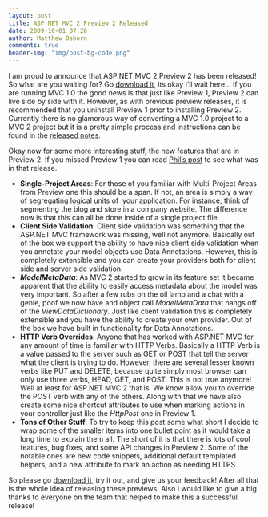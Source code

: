```yaml
---
layout: post
title: ASP.NET MVC 2 Preview 2 Released
date: 2009-10-01 07:28
author: Matthew Osborn
comments: true
header-img: "img/post-bg-code.png"
---
```


I am proud to announce that ASP.NET MVC 2 Preview 2 has been released! So what are you waiting for? Go <a target="_blank" href="http://go.microsoft.com/fwlink/?LinkID=154414">download it</a>, its okay I’ll wait here… If you are running MVC 1.0 the good news is that just like Preview 1, Preview 2 can live side by side with it. However, as with previous preview releases, it is recommended that you uninstall Preview 1 prior to installing Preview 2. Currently there is no glamorous way of converting a MVC 1.0 project to a MVC 2 project but it is a pretty simple process and instructions can be found in the <a target="_blank" href="http://go.microsoft.com/fwlink/?LinkID=157066">released notes</a>.


Okay now for some more interesting stuff, the new features that are in Preview 2. If you missed Preview 1 you can read <a target="_blank" href="http://haacked.com/archive/2009/07/30/asp.net-mvc-released.aspx">Phil’s post</a> to see what was in that release.

<ul>
    <li><strong>Single-Project Areas</strong>: For those of you familiar with Multi-Project Areas from Preview one this should be a span. If not, an area is simply a way of segregating logical units of  your application. For instance, think of segmenting the blog and store in a company website. The difference now is that this can all be done inside of a single project file.</li>
    <li><strong>Client Side Validation</strong>: Client side validation was something that the ASP.NET MVC framework was missing, well not anymore. Basically out of the box we support the ability to have nice client side validation when you annotate your model objects use Data Annotations. However, this is completely extensible and you can create your providers both for client side and server side validation.</li>
    <li><strong><em>ModelMetaData</em></strong>: As MVC 2 started to grow in its feature set it became apparent that the ability to easily access metadata about the model was very important. So after a few rubs on the oil lamp and a chat with a genie, poof we now have and object call <em>ModelMetaData</em> that hangs off of the <em>ViewDataDictionary</em>. Just like client validation this is completely extensible and you have the ability to create your own provider. Out of the box we have built in functionality for Data Annotations. </li>
    <li><strong>HTTP Verb Overrides</strong>: Anyone that has worked with ASP.NET MVC for any amount of time is familiar with HTTP Verbs. Basically a HTTP Verb is a value passed to the server such as GET or POST that tell the server what the client is trying to do. However, there are several lesser known verbs like PUT and DELETE, because quite simply most browser can only use three verbs, HEAD, GET, and POST. This is not true anymore! Well at least for ASP.NET MVC 2 that is. We know allow you to override the POST verb with any of the others. Along with that we have also create some nice shortcut attributes to use when marking actions in your controller just like the <em>HttpPost</em> one in Preview 1.</li>
    <li><strong>Tons of Other Stuff</strong>: To try to keep this post some what short I decide to wrap some of the smaller items into one bullet point as it would take a long time to explain them all. The short of it is that there is lots of cool features, bug fixes, and some API changes in Preview 2. Some of the notable ones are new code snippets, additional default templated helpers, and a new attribute to mark an action as needing HTTPS.</li>
</ul>

So please go <a target="_blank" href="http://go.microsoft.com/fwlink/?LinkID=154414">download it</a>, try it out, and give us your feedback! After all that is the whole idea of releasing these previews. Also I would like to give a big thanks to everyone on the team that helped to make this a successful release!
